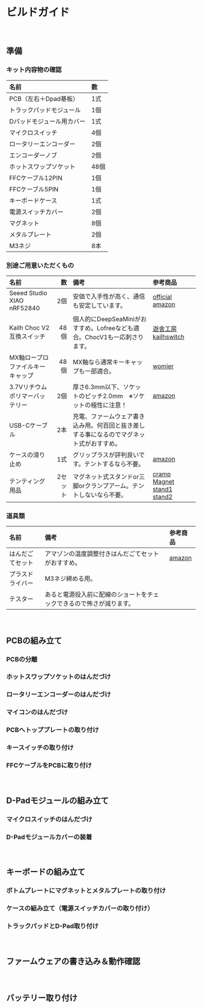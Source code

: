 # ビルドガイド

　
## 準備
### キット内容物の確認

| 名前 | 数 |
|:-|:-|
|PCB（左右＋Dpad基板）|1式|
|トラックパッドモジュール|1個|
|Dパッドモジュール用カバー|1式|
|マイクロスイッチ|4個|
|ロータリーエンコーダー|2個|
|エンコーダーノブ|2個|
|ホットスワップソケット|48個|
|FFCケーブル12PIN|1個|
|FFCケーブル5PIN|1個|
|キーボードケース|1式|
|電源スイッチカバー|2個|
|マグネット|8個|
|メタルプレート|2個|
|M3ネジ|8本|

### 別途ご用意いただくもの

| 名前 | 数 | 備考 |参考商品|
|:-|---:|:-|:-|
|Seeed Studio XIAO nRF52840 |2個|安価で入手性が高く、通信も安定しています。|[official](https://www.seeedstudio.com/Seeed-XIAO-BLE-nRF52840-p-5201.html) [amazon](https://www.amazon.co.jp/dp/B09T9VVQG7/)|
|Kailh Choc V2互換スイッチ|48個|個人的にDeepSeaMiniがおすすめ。Lofreeなども適合。ChocV1も一応刺さります。|[遊舎工房](https://shop.yushakobo.jp/collections/all-switches/Kailh-Choc-V2%E3%82%B9%E3%82%A4%E3%83%83%E3%83%81) [kailhswitch](https://kailhswitch.net/products/kailh-deep-sea-silent-min-low-profile-keyboard-switch)|
|MX軸ロープロファイルキーキャップ|48個|MX軸なら通常キーキャップも一部適合。|[womier](https://womierkeyboard.com/search?q=low+profile&_pos=1&_psq=Low+&_ss=e&_v=1.0)|
|3.7Vリチウムポリマーバッテリー|2個|厚さ6.3mm以下、ソケットのピッチ2.0mm　※ソケットの極性に注意！|[amazon](https://www.amazon.co.jp/dp/B08FD39Y5R/)|
|USB-Cケーブル|2本|充電、ファームウェア書き込み用。何百回と抜き差しする事になるのでマグネット式がおすすめ。||
|ケースの滑り止め|1式|グリップラスが評判良いです。テントするなら不要。|[amazon](https://www.amazon.co.jp/dp/B08C9Z2K4C/])
|テンティング用品|2セット|マグネット式スタンドor三脚orクランプアーム。テントしないなら不要。|[cramp](https://www.amazon.co.jp/dp/B08LCZ2X7M/) [Magnet](https://www.amazon.co.jp/dp/B0CXPR9BMF/) [stand1](https://www.amazon.co.jp/dp/B0DKFMLWFX/) [stand2](https://www.amazon.co.jp/dp/B0B6DSD1RK/)|

### 道具類

| 名前 | 備考 |参考商品|
|:-|:-|:-|
|はんだごてセット|アマゾンの温度調整付きはんだごてセットがおすすめ。|[amazon](https://www.amazon.co.jp/dp/B0CM1WJB5X/)|
|プラスドライバー|M3ネジ締める用。||
|テスター|あると電源投入前に配線のショートをチェックできるので怖さが減ります。||




　
## PCBの組み立て
### PCBの分離
### ホットスワップソケットのはんだづけ
### ロータリーエンコーダーのはんだづけ
### マイコンのはんだづけ
### PCBへトッププレートの取り付け
### キースイッチの取り付け
### FFCケーブルをPCBに取り付け

　
## D-Padモジュールの組み立て
### マイクロスイッチのはんだづけ
### D-Padモジュールカバーの装着

　
## キーボードの組み立て
### ボトムプレートにマグネットとメタルプレートの取り付け
### ケースの組み立て（電源スイッチカバーの取り付け）
### トラックパッドとD-Pad取り付け

　
## ファームウェアの書き込み＆動作確認

　
## バッテリー取り付け
